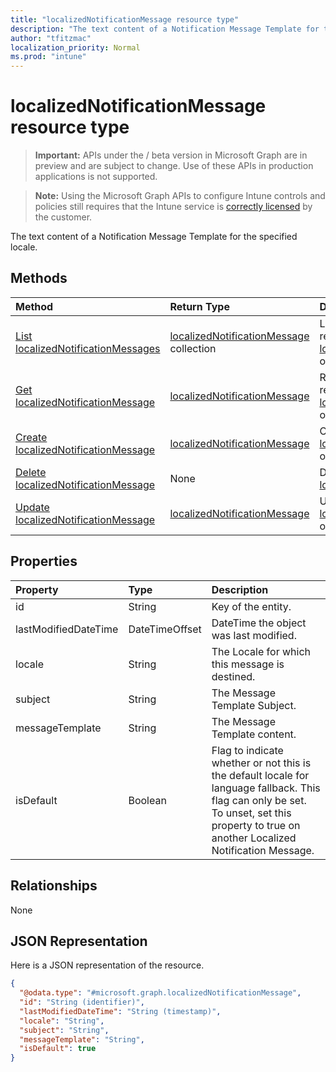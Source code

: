 ```yaml
---
title: "localizedNotificationMessage resource type"
description: "The text content of a Notification Message Template for the specified locale."
author: "tfitzmac"
localization_priority: Normal
ms.prod: "intune"
---
```


# localizedNotificationMessage resource type

> **Important:** APIs under the / beta version in Microsoft Graph are in preview and are subject to change. Use of these APIs in production applications is not supported.

> **Note:** Using the Microsoft Graph APIs to configure Intune controls and policies still requires that the Intune service is [correctly licensed](https://go.microsoft.com/fwlink/?linkid=839381) by the customer.

The text content of a Notification Message Template for the specified locale.
## Methods
|Method|Return Type|Description|
|:---|:---|:---|
|[List localizedNotificationMessages](../api/intune-notification-localizednotificationmessage-list.md)|[localizedNotificationMessage](../resources/intune-notification-localizednotificationmessage.md) collection|List properties and relationships of the [localizedNotificationMessage](../resources/intune-notification-localizednotificationmessage.md) objects.|
|[Get localizedNotificationMessage](../api/intune-notification-localizednotificationmessage-get.md)|[localizedNotificationMessage](../resources/intune-notification-localizednotificationmessage.md)|Read properties and relationships of the [localizedNotificationMessage](../resources/intune-notification-localizednotificationmessage.md) object.|
|[Create localizedNotificationMessage](../api/intune-notification-localizednotificationmessage-create.md)|[localizedNotificationMessage](../resources/intune-notification-localizednotificationmessage.md)|Create a new [localizedNotificationMessage](../resources/intune-notification-localizednotificationmessage.md) object.|
|[Delete localizedNotificationMessage](../api/intune-notification-localizednotificationmessage-delete.md)|None|Deletes a [localizedNotificationMessage](../resources/intune-notification-localizednotificationmessage.md).|
|[Update localizedNotificationMessage](../api/intune-notification-localizednotificationmessage-update.md)|[localizedNotificationMessage](../resources/intune-notification-localizednotificationmessage.md)|Update the properties of a [localizedNotificationMessage](../resources/intune-notification-localizednotificationmessage.md) object.|

## Properties
|Property|Type|Description|
|:---|:---|:---|
|id|String|Key of the entity.|
|lastModifiedDateTime|DateTimeOffset|DateTime the object was last modified.|
|locale|String|The Locale for which this message is destined.|
|subject|String|The Message Template Subject.|
|messageTemplate|String|The Message Template content.|
|isDefault|Boolean|Flag to indicate whether or not this is the default locale for language fallback. This flag can only be set. To unset, set this property to true on another Localized Notification Message.|

## Relationships
None
## JSON Representation
Here is a JSON representation of the resource.
<!-- {
  "blockType": "resource",
  "keyProperty": "id",
  "@odata.type": "microsoft.graph.localizedNotificationMessage"
}
-->
``` json
{
  "@odata.type": "#microsoft.graph.localizedNotificationMessage",
  "id": "String (identifier)",
  "lastModifiedDateTime": "String (timestamp)",
  "locale": "String",
  "subject": "String",
  "messageTemplate": "String",
  "isDefault": true
}
```





